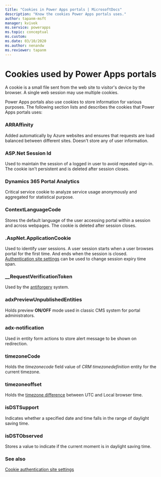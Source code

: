 ```yaml
---
title: "Cookies in Power Apps portals | MicrosoftDocs"
description: "Know the cookies Power Apps portals uses."
author: tapanm-msft
manager: kvivek
ms.service: powerapps
ms.topic: conceptual
ms.custom: 
ms.date: 03/10/2020
ms.author: nenandw
ms.reviewer: tapanm
---
```

 
# Cookies used by Power Apps portals

A cookie is a small file sent from the web site to visitor's device by the browser. A single web session may use multiple cookies.

Power Apps portals also use cookies to store information for various purposes. The following section lists and describes the cookies that Power Apps portals uses:

### ARRAffinity

Added automatically by Azure websites and ensures that requests are load balanced between different sites. Doesn't store any of user information.

###  ASP.Net Session Id

Used to maintain the session of a logged in user to avoid repeated sign-in. The cookie isn't persistent and is deleted after session closes.

### Dynamics 365 Portal Analytics

Critical service cookie to analyze service usage anonymously and aggregated for statistical purpose.

### ContextLanguageCode

Stores the default language of the user accessing portal within a session and across webpages. The cookie is deleted after session closes.

### .AspNet.ApplicationCookie

Used to identify user sessions. A user session starts when a user browses portal for the first time. And ends when the session is closed. [Authentication site settings](https://docs.microsoft.com/powerapps/maker/portals/configure/set-authentication-identity) can be used to change session expiry time span.

### __RequestVerificationToken 

Used by the [antiforgery](https://docs.microsoft.com/dotnet/api/system.web.helpers.antiforgeryconfig.cookiename) system.

### adxPreviewUnpublishedEntities

Holds preview **ON/OFF** mode used in classic CMS system for portal administrators.

### adx-notification

Used in entity form actions to store alert message to be shown on redirection.

### timezoneCode

Holds the *timezonecode* field value of *CRM timezonedefinition* entity for the current timezone.

### timezoneoffset

Holds the [timezone difference](https://developer.mozilla.org/docs/Web/JavaScript/Reference/Global_Objects/Date/getTimezoneOffset) between UTC and Local browser time.

### isDSTSupport

Indicates whether a specified date and time falls in the range of daylight saving time.

### isDSTObserved

Stores a value to indicate if the current moment is in daylight saving time.

### See also

[Cookie authentication site settings](https://docs.microsoft.com/powerapps/maker/portals/configure/set-authentication-identity#cookie-authentication-site-settings)

